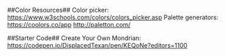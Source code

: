 ##Color Resources##
Color picker: https://www.w3schools.com/colors/colors_picker.asp
Palette generators: 
  https://coolors.co/app
  http://paletton.com/

##Starter Code##
Create Your Own Mondrian: https://codepen.io/DisplacedTexan/pen/KEQoNe?editors=1100
